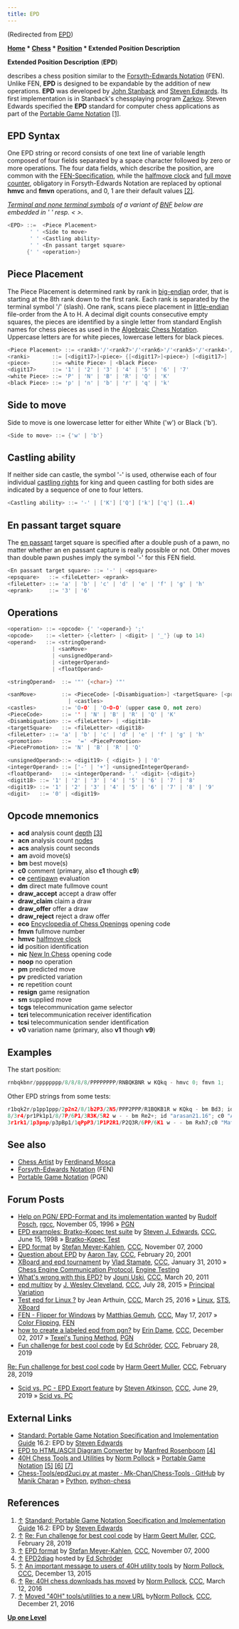 ```yaml
---
title: EPD
---
```

(Redirected from [EPD](index.php?title=EPD&redirect=no "EPD"))


**[Home](Home "Home") * [Chess](Chess "Chess") * [Position](Chess_Position "Chess Position") * Extended Position Description**

**Extended Position Description** (**EPD**)

describes a chess position similar to the [Forsyth-Edwards Notation](Forsyth-Edwards_Notation "Forsyth-Edwards Notation") (FEN). Unlike FEN, **EPD** is designed to be expandable by the addition of new operations. **EPD** was developed by [John Stanback](John_Stanback "John Stanback") and [Steven Edwards](Steven_Edwards "Steven Edwards"). Its first implementation is in Stanback's chessplaying program [Zarkov](Zarkov "Zarkov"). Steven Edwards specified the **EPD** standard for computer chess applications as part of the [Portable Game Notation](Portable_Game_Notation "Portable Game Notation") <a id="cite-note-1" href="#cite-ref-1">[1]</a>.

## EPD Syntax

One EPD string or record consists of one text line of variable length composed of four fields separated by a space character followed by zero or more operations. The four data fields, which describe the position, are common with the [FEN-Specification](Forsyth-Edwards_Notation#FEN_Syntax "Forsyth-Edwards Notation"), while the [halfmove clock](Halfmove_Clock "Halfmove Clock") and [full move counter](Forsyth-Edwards_Notation#Fullmovecounter "Forsyth-Edwards Notation"), obligatory in Forsyth-Edwards Notation are replaced by optional **hmvc** and **fmvn** operations, and 0, 1 are their default values <a id="cite-note-2" href="#cite-ref-2">[2]</a>.

*[Terminal and none terminal symbols](https://en.wikipedia.org/wiki/Terminal_and_nonterminal_symbols) of a variant of [BNF](https://en.wikipedia.org/wiki/Backus%E2%80%93Naur_form) below are embedded in ' ' resp. \< >.*

```C++
<EPD> ::=  <Piece Placement>
       ' ' <Side to move>
       ' ' <Castling ability>
       ' ' <En passant target square>
      {' ' <operation>}

```

## Piece Placement

The Piece Placement is determined rank by rank in [big-endian](Big-endian "Big-endian") order, that is starting at the 8th rank down to the first rank. Each rank is separated by the terminal symbol '/' (slash). One rank, scans piece placement in [little-endian](Little-endian "Little-endian") file-order from the A to H.
A decimal digit counts consecutive empty squares, the pieces are identified by a single letter from standard English names for chess pieces as used in the [Algebraic Chess Notation](Algebraic_Chess_Notation "Algebraic Chess Notation"). Uppercase letters are for white pieces, lowercase letters for black pieces.

```C++
<Piece Placement> ::= <rank8>'/'<rank7>'/'<rank6>'/'<rank5>'/'<rank4>'/'<rank3>'/'<rank2>'/'<rank1>
<ranki>       ::= [<digit17>]<piece> {[<digit17>]<piece>} [<digit17>] | '8'
<piece>       ::= <white Piece> | <black Piece>
<digit17>     ::= '1' | '2' | '3' | '4' | '5' | '6' | '7'
<white Piece> ::= 'P' | 'N' | 'B' | 'R' | 'Q' | 'K'
<black Piece> ::= 'p' | 'n' | 'b' | 'r' | 'q' | 'k'

```

## Side to move

Side to move is one lowercase letter for either White ('w') or Black ('b').

```C++
<Side to move> ::= {'w' | 'b'}

```

## Castling ability

If neither side can castle, the symbol '-' is used, otherwise each of four individual [castling rights](Castling_Rights "Castling Rights") for king and queen castling for both sides are indicated by a sequence of one to four letters.

```C++
<Castling ability> ::= '-' | ['K'] ['Q'] ['k'] ['q'] (1..4)

```

## En passant target square

The [en passant](En_passant "En passant") target square is specified after a double push of a pawn, no matter whether an en passant capture is really possible or not. Other moves than double pawn pushes imply the symbol '-' for this FEN field.

```C++
<En passant target square> ::= '-' | <epsquare>
<epsquare>   ::= <fileLetter> <eprank>
<fileLetter> ::= 'a' | 'b' | 'c' | 'd' | 'e' | 'f' | 'g' | 'h'
<eprank>     ::= '3' | '6'

```

## Operations

```C++
<operation> ::= <opcode> {' '<operand>} ';'
<opcode>    ::= <letter> {<letter> | <digit> | '_'} (up to 14)
<operand>   ::= <stringOperand>
              | <sanMove>
              | <unsignedOperand>
              | <integerOperand>
              | <floatOperand>

<stringOperand>  ::= '"' {<char>} '"'

<sanMove>        ::= <PieceCode> [<Disambiguation>] <targetSquare> [<promotion>] ['+'|'#']
                   | <castles>
<castles>        ::= 'O-O' | 'O-O-O' (upper case O, not zero)
<PieceCode>      ::= '' | 'N' | 'B' | 'R' | 'Q' | 'K'
<Disambiguation> ::= <fileLetter> | <digit18>
<targetSquare>   ::= <fileLetter> <digit18>
<fileLetter> ::= 'a' | 'b' | 'c' | 'd' | 'e' | 'f' | 'g' | 'h'
<promotion>      ::=  '=' <PiecePromotion>
<PiecePromotion> ::= 'N' | 'B' | 'R' | 'Q'

<unsignedOperand>::= <digit19> { <digit> } | '0'
<integerOperand> ::= ['-' | '+'] <unsignedIntegerOperand>
<floatOperand>   ::= <integerOperand> '.' <digit> {<digit>}
<digit18> ::= '1' | '2' | '3' | '4' | '5' | '6' | '7' | '8'
<digit19> ::= '1' | '2' | '3' | '4' | '5' | '6' | '7' | '8' | '9'
<digit>   ::= '0' | <digit19>

```

## Opcode mnemonics

- **acd** analysis count [depth](Depth "Depth") <a id="cite-note-3" href="#cite-ref-3">[3]</a>
- **acn** analysis count [nodes](Node "Node")
- **acs** analysis count seconds
- **am** avoid move(s)
- **bm** best move(s)
- **c0** comment (primary, also **c1** though **c9**)
- **ce** [centipawn](Centipawns "Centipawns") evaluation
- **dm** direct mate fullmove count
- **draw_accept** accept a draw offer
- **draw_claim** claim a draw
- **draw_offer** offer a draw
- **draw_reject** reject a draw offer
- **eco** [Encyclopedia of Chess Openings](ECO "ECO") opening code
- **fmvn** fullmove number
- **hmvc** [halfmove clock](Halfmove_Clock "Halfmove Clock")
- **id** position identification
- **nic** [New In Chess](NIC-Key "NIC-Key") opening code
- **noop** no operation
- **pm** predicted move
- **pv** predicted variation
- **rc** repetition count
- **resign** game resignation
- **sm** supplied move
- **tcgs** telecommunication game selector
- **tcri** telecommunication receiver identification
- **tcsi** telecommunication sender identification
- **v0** variation name (primary, also **v1** though **v9**)

## Examples

The start position:

```C++
rnbqkbnr/pppppppp/8/8/8/8/PPPPPPPP/RNBQKBNR w KQkq - hmvc 0; fmvn 1;

```

Other EPD strings from some tests:

```C++
r1bqk2r/p1pp1ppp/2p2n2/8/1b2P3/2N5/PPP2PPP/R1BQKB1R w KQkq - bm Bd3; id "Crafty Test Pos.28"; c0 "DB/GK Philadelphia 1996, Game 5, move 7W (Bd3)";
8/3r4/pr1Pk1p1/8/7P/6P1/3R3K/5R2 w - - bm Re2+; id "arasan21.16"; c0 "Aldiga (Brainfish 091016)-Knight-king (Komodo 10 64-bit), playchess.com 2016";
3r1rk1/1p3pnp/p3pBp1/1qPpP3/1P1P2R1/P2Q3R/6PP/6K1 w - - bm Rxh7;c0 "Mate in 7 moves";id "BT2630-14";

```

## See also

- [Chess Artist](Ferdinand_Mosca#ChessArtist "Ferdinand Mosca") by [Ferdinand Mosca](Ferdinand_Mosca "Ferdinand Mosca")
- [Forsyth-Edwards Notation](Forsyth-Edwards_Notation "Forsyth-Edwards Notation") (FEN)
- [Portable Game Notation](Portable_Game_Notation "Portable Game Notation") (PGN)

## Forum Posts

- [Help on PGN/ EPD-Format and its implementation wanted](https://groups.google.com/d/msg/rec.games.chess.computer/0-xpXHbfzh4/GoKIkW0SKoUJ) by [Rudolf Posch](Rudolf_Posch "Rudolf Posch"), [rgcc](Computer_Chess_Forums "Computer Chess Forums"), November 05, 1996 » [PGN](Portable_Game_Notation "Portable Game Notation")
- [EPD examples: Bratko-Kopec test suite](https://www.stmintz.com/ccc/index.php?id=20631) by [Steven J. Edwards](Steven_Edwards "Steven Edwards"), [CCC](CCC "CCC"), June 15, 1998 » [Bratko-Kopec Test](Bratko-Kopec_Test "Bratko-Kopec Test")
- [EPD format](https://www.stmintz.com/ccc/index.php?id=137052) by [Stefan Meyer-Kahlen](Stefan_Meyer-Kahlen "Stefan Meyer-Kahlen"), [CCC](CCC "CCC"), November 07, 2000
- [Question about EPD](https://www.stmintz.com/ccc/index.php?id=155201) by [Aaron Tay](Aaron_Tay "Aaron Tay"), [CCC](CCC "CCC"), February 20, 2001
- [XBoard and epd tournament](http://www.talkchess.com/forum/viewtopic.php?t=32254) by [Vlad Stamate](Vlad_Stamate "Vlad Stamate"), [CCC](CCC "CCC"), January 31, 2010 » [Chess Engine Communication Protocol](Chess_Engine_Communication_Protocol "Chess Engine Communication Protocol"), [Engine Testing](Engine_Testing "Engine Testing")
- [What's wrong with this EPD?](http://www.talkchess.com/forum/viewtopic.php?t=38488) by [Jouni Uski](Jouni_Uski "Jouni Uski"), [CCC](CCC "CCC"), March 20, 2011
- [epd multipv](http://www.talkchess.com/forum/viewtopic.php?t=57108) by [J. Wesley Cleveland](index.php?title=J._Wesley_Cleveland&action=edit&redlink=1 "J. Wesley Cleveland (page does not exist)"), [CCC](CCC "CCC"), July 28, 2015 » [Principal Variation](Principal_Variation "Principal Variation")
- [Test epd for Linux ?](http://www.talkchess.com/forum/viewtopic.php?t=59633) by Jean Arthuin, [CCC](CCC "CCC"), March 25, 2016 » [Linux](Linux "Linux"), [STS](Strategic_Test_Suite "Strategic Test Suite"), [XBoard](XBoard "XBoard")
- [FEN - Flipper for Windows](http://www.talkchess.com/forum/viewtopic.php?t=64003) by [Matthias Gemuh](Matthias_Gemuh "Matthias Gemuh"), [CCC](CCC "CCC"), May 17, 2017 » [Color Flipping](Color_Flipping "Color Flipping"), [FEN](Forsyth-Edwards_Notation "Forsyth-Edwards Notation")
- [how to create a labeled epd from pgn?](http://www.talkchess.com/forum/viewtopic.php?t=65881) by [Erin Dame](Erin_Dame "Erin Dame"), [CCC](CCC "CCC"), December 02, 2017 » [Texel's Tuning Method](Texel%27s_Tuning_Method "Texel's Tuning Method"), [PGN](Portable_Game_Notation "Portable Game Notation")
- [Fun challenge for best cool code](http://www.talkchess.com/forum3/viewtopic.php?f=7&t=70048) by [Ed Schröder](Ed_Schroder "Ed Schroder"), [CCC](CCC "CCC"), February 28, 2019

[Re: Fun challenge for best cool code](http://www.talkchess.com/forum3/viewtopic.php?f=7&t=70048&start=3) by [Harm Geert Muller](Harm_Geert_Muller "Harm Geert Muller"), [CCC](CCC "CCC"), February 28, 2019

- [Scid vs. PC - EPD Export feature](http://www.talkchess.com/forum3/viewtopic.php?f=2&t=71135) by [Steven Atkinson](Steven_Atkinson "Steven Atkinson"), [CCC](CCC "CCC"), June 29, 2019 » [Scid vs. PC](Scid_vs._PC "Scid vs. PC")

## External Links

- [Standard: Portable Game Notation Specification and Implementation Guide](http://www.thechessdrum.net/PGN_Reference.txt) 16.2: EPD by [Steven Edwards](Steven_Edwards "Steven Edwards")
- [EPD to HTML/ASCII Diagram Converter](http://www.marochess.de/php3/epd2html.html) by [Manfred Rosenboom](http://www.marochess.de/biograph.html) <a id="cite-note-4" href="#cite-ref-4">[4]</a>
- [40H Chess Tools and Utilities](http://40h.000webhostapp.com/) by [Norm Pollock](index.php?title=Norman_Pollock&action=edit&redlink=1 "Norman Pollock (page does not exist)") » [Portable Game Notation](Portable_Game_Notation "Portable Game Notation") <a id="cite-note-5" href="#cite-ref-5">[5]</a> <a id="cite-note-6" href="#cite-ref-6">[6]</a> <a id="cite-note-7" href="#cite-ref-7">[7]</a>
- [Chess-Tools/epd2uci.py at master · Mk-Chan/Chess-Tools · GitHub](https://github.com/Mk-Chan/Chess-Tools/blob/master/epd2uci.py) by [Manik Charan](Manik_Charan "Manik Charan") » [Python](Python "Python"), [python-chess](Python-chess "Python-chess")

## References

1. <a id="cite-ref-1" href="#cite-note-1">↑</a> [Standard: Portable Game Notation Specification and Implementation Guide](http://www.thechessdrum.net/PGN_Reference.txt) 16.2: EPD by [Steven Edwards](Steven_Edwards "Steven Edwards")
1. <a id="cite-ref-2" href="#cite-note-2">↑</a> [Re: Fun challenge for best cool code](http://www.talkchess.com/forum3/viewtopic.php?f=7&t=70048&start=5) by [Harm Geert Muller](Harm_Geert_Muller "Harm Geert Muller"), [CCC](CCC "CCC"), February 28, 2019
1. <a id="cite-ref-3" href="#cite-note-3">↑</a> [EPD format](https://www.stmintz.com/ccc/index.php?id=137052) by [Stefan Meyer-Kahlen](Stefan_Meyer-Kahlen "Stefan Meyer-Kahlen"), [CCC](CCC "CCC"), November 07, 2000
1. <a id="cite-ref-4" href="#cite-note-4">↑</a> [EPD2diag](http://www.rebel.nl/epd2diag.htm) hosted by [Ed Schröder](Ed_Schroder "Ed Schroder")
1. <a id="cite-ref-5" href="#cite-note-5">↑</a> [An important message to users of 40H utility tools](http://www.talkchess.com/forum/viewtopic.php?t=58581) by [Norm Pollock](index.php?title=Norman_Pollock&action=edit&redlink=1 "Norman Pollock (page does not exist)"), [CCC](CCC "CCC"), December 13, 2015
1. <a id="cite-ref-6" href="#cite-note-6">↑</a> [Re: 40H chess downloads has moved](http://www.talkchess.com/forum/viewtopic.php?t=59376&start=1) by [Norm Pollock](index.php?title=Norman_Pollock&action=edit&redlink=1 "Norman Pollock (page does not exist)"), [CCC](CCC "CCC"), March 12, 2016
1. <a id="cite-ref-7" href="#cite-note-7">↑</a> [Moved "40H" tools/utilities to a new URL](http://www.talkchess.com/forum/viewtopic.php?t=62554) by[Norm Pollock](index.php?title=Norman_Pollock&action=edit&redlink=1 "Norman Pollock (page does not exist)"), [CCC](CCC "CCC"), December 21, 2016

**[Up one Level](Chess_Position "Chess Position")**

